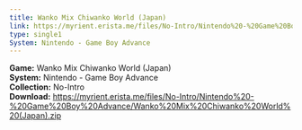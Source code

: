 ```yaml
---
title: Wanko Mix Chiwanko World (Japan)
link: https://myrient.erista.me/files/No-Intro/Nintendo%20-%20Game%20Boy%20Advance/Wanko%20Mix%20Chiwanko%20World%20(Japan).zip
type: single1
System: Nintendo - Game Boy Advance
---
```

<b>Game:</b> Wanko Mix Chiwanko World (Japan)<br>
<b>System:</b> Nintendo - Game Boy Advance<br>
<b>Collection:</b> No-Intro<br>
<b>Download:</b> https://myrient.erista.me/files/No-Intro/Nintendo%20-%20Game%20Boy%20Advance/Wanko%20Mix%20Chiwanko%20World%20(Japan).zip